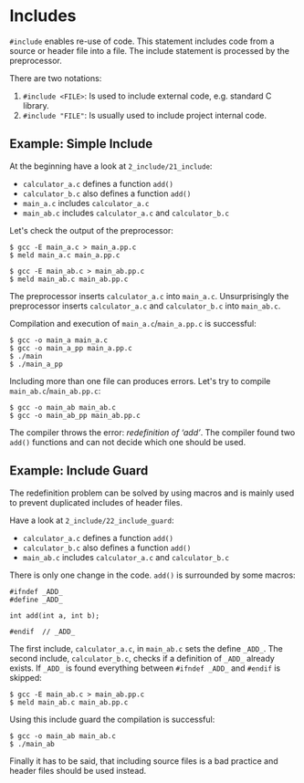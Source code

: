 Includes
========

`#include` enables re-use of code. This statement includes code from a source or header file into a file. The include statement is processed by the preprocessor.

There are two notations:

1. `#include <FILE>`: Is used to include external code, e.g. standard C library.
2. `#include "FILE"`: Is usually used to include project internal  code.

Example: Simple Include
-----------------------

At the beginning have a look at `2_include/21_include`:

* `calculator_a.c` defines a function `add()`
* `calculator_b.c` also defines a function `add()`
* `main_a.c` includes `calculator_a.c`
* `main_ab.c` includes `calculator_a.c` and `calculator_b.c`

Let's check the output of the preprocessor:

    $ gcc -E main_a.c > main_a.pp.c
    $ meld main_a.c main_a.pp.c

    $ gcc -E main_ab.c > main_ab.pp.c
    $ meld main_ab.c main_ab.pp.c

The preprocessor inserts `calculator_a.c` into `main_a.c`. Unsurprisingly the preprocessor inserts `calculator_a.c` and `calculator_b.c` into `main_ab.c`.

Compilation and execution of `main_a.c`/`main_a.pp.c` is successful:

    $ gcc -o main_a main_a.c
    $ gcc -o main_a_pp main_a.pp.c
    $ ./main
    $ ./main_a_pp

Including more than one file can produces errors. Let's try to compile `main_ab.c`/`main_ab.pp.c`:

    $ gcc -o main_ab main_ab.c
    $ gcc -o main_ab_pp main_ab.pp.c

The compiler throws the error: _redefinition of ‘add’_. The compiler found two `add()` functions and can not decide which one should be used.


Example: Include Guard
----------------------

The redefinition problem can be solved by using macros and is mainly used to prevent duplicated includes of header files.

Have a look at `2_include/22_include_guard`:

* `calculator_a.c` defines a function `add()`
* `calculator_b.c` also defines a function `add()`
* `main_ab.c` includes `calculator_a.c` and `calculator_b.c`

There is only one change in the code. `add()` is surrounded by some macros:

    #ifndef _ADD_
    #define _ADD_

    int add(int a, int b);

    #endif  // _ADD_

The first include, `calculator_a.c`, in `main_ab.c` sets the define `_ADD_`. The second include, `calculator_b.c`, checks if a definition of `_ADD_` already exists. If `_ADD_` is found everything between `#ifndef _ADD_` and `#endif` is skipped:

    $ gcc -E main_ab.c > main_ab.pp.c
    $ meld main_ab.c main_ab.pp.c

Using this include guard the compilation is successful:

    $ gcc -o main_ab main_ab.c
    $ ./main_ab

Finally it has to be said, that including source files is a bad practice and header files should be used instead.
